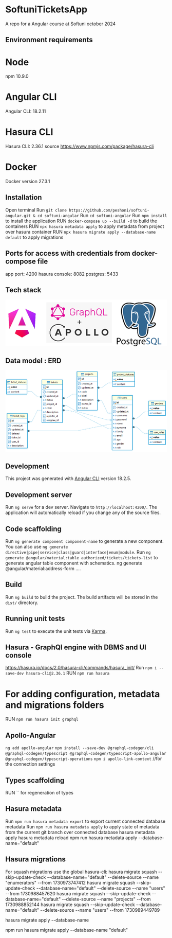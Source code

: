 # SoftuniTicketsApp

A repo for a Angular course at Softuni october 2024

## Environment requirements
# Node 
npm 10.9.0
# Angular CLI
Angular CLI: 18.2.11  

# Hasura CLI
Hasura CLI: 2.36.1
source https://www.npmjs.com/package/hasura-cli
# Docker
Docker version 27.3.1

## Installation
Open terminal
Run  `git clone https://github.com/peshoni/softuni-angular.git & cd softuni-angular`
Run  `cd softuni-angular`
Run  `npm install` to install the application
RUN  `docker-compose up --build -d` to build the containers
RUN  `npx hasura metadata apply` to apply metadata from project over hasura container
RUN  `npx hasura migrate apply --database-name default` to apply migrations

## Ports for access with credentials from docker-compose file
app port: 4200
hasura console: 8082
postgres: 5433 

## Tech stack
![alt text](readme-images/stack.bmp)

## Data model : ERD
![alt text](readme-images/image.png)

## Development

This project was generated with [Angular CLI](https://github.com/angular/angular-cli) version 18.2.5.

## Development server
Run `ng serve` for a dev server. Navigate to `http://localhost:4200/`. The application will automatically reload if you change any of the source files.

## Code scaffolding

Run `ng generate component component-name` to generate a new component. You can also use `ng generate directive|pipe|service|class|guard|interface|enum|module`.
Run `ng generate @angular/material:table authorized/tickets/tickets-list` to generate angular table component with schematics. 
ng generate @angular/material:address-form ....

## Build

Run `ng build` to build the project. The build artifacts will be stored in the `dist/` directory.

## Running unit tests

Run `ng test` to execute the unit tests via [Karma](https://karma-runner.github.io).


## Hasura - GraphQl engine with DBMS and UI console
https://hasura.io/docs/2.0/hasura-cli/commands/hasura_init/
Run `npm i --save-dev hasura-cli@2.36.1`
RUN `npm run hasura`
# For adding configuration, metadata and migrations folders
RUN `npm run hasura init graphql`

## Apollo-Angular
`ng add apollo-angular`
`npm install --save-dev @graphql-codegen/cli @graphql-codegen/typescript @graphql-codegen/typescript-apollo-angular @graphql-codegen/typescript-operations`
`npm i apollo-link-context` //for the connection settings

## Types scaffolding
RUN `` for regeneration of types

## Hasura metadata
Run `npm run hasura metadata export` to export current connected database metadata
Run `npm run hasura metadata apply` to apply state of metadata from the current git branch over connected database 
hasura metadata apply
hasura metadata reload
npm run hasura metadata apply  --database-name="default"

## Hasura migrations
For squash migrations use the global hasura-cli: 
hasura migrate squash --skip-update-check --database-name="default" --delete-source --name "enumerators" --from 1730973747412
hasura migrate squash --skip-update-check --database-name="default" --delete-source --name "users" --from 1730988457620
hasura migrate squash --skip-update-check --database-name="default" --delete-source --name "projects" --from 1730988852144
hasura migrate squash --skip-update-check --database-name="default" --delete-source --name "users" --from 1730989449789
 

hasura migrate apply --database-name <database-name>

npm run hasura migrate apply     --database-name "default"
